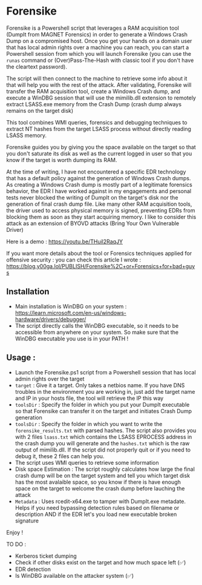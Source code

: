# Forensike

Forensike is a Powershell script that leverages a RAM acquisition tool (DumpIt from MAGNET Forensics) in order to generate a Windows Crash Dump on a compromised host. Once you get your hands on a domain user that has local admin rights over a machine you can reach, you can start a Powershell session from which you will launch Forensike (you can use the `runas` command or (Over)Pass-The-Hash with classic tool if you don't have the cleartext password).

The script will then connect to the machine to retrieve some info about it that will help you with the rest of the attack. After validating, Forensike will transfer the RAM acquisition tool, create a Windows Crash dump, and execute a WinDBG session that will use the mimilib.dll extension to remotely extract LSASS.exe memory from the Crash Dump (crash dump always remains on the target disk)

This tool combines WMI queries, forensics and debugging techniques to extract NT hashes from the target LSASS process without directly reading LSASS memory.

Forensike guides you by giving you the space available on the target so that you don't saturate its disk as well as the current logged in user so that you know if the target is worth dumping its RAM.

At the time of writing, I have not encountered a specific EDR technology that has a default policy against the generation of Windows Crash dumps. As creating a Windows Crash dump is mostly part of a legitimate forensics behavior, the EDR I have worked against in my engagements and personal tests never blocked the writing of DumpIt on the target's disk nor the generation of final crash dump file. Like many other RAM acquisition tools, the driver used to access physical memory is signed, preventing EDRs from blocking them as soon as they start acquiring memory. I like to consider this attack as an extension of BYOVD attacks (Bring Your Own Vulnerable Driver)

Here is a demo : https://youtu.be/THuil2RaqJY

If you want more details about the tool or Forensics techniques applied for offensive security : you can check this article I wrote : https://blog.y00ga.lol/PUBLISH/Forensike%2C+or+Forensics+for+bad+guys

## Installation

- Main installation is WinDBG on your system : https://learn.microsoft.com/en-us/windows-hardware/drivers/debugger/
- The script directly calls the WinDBG executable, so it needs to be accessible from anywhere on your system. So make sure that the WinDBG executable you use is in your PATH !

## Usage :

- Launch the Forensike.ps1 script from a Powershell session that has local admin rights over the target
- `target` : Give it a target. Only takes a netbios name. If you have DNS troubles in the environment you are working in, just add the target name and IP in your hosts file, the tool will retrieve the IP this way
- `toolsDir` : Specify the folder in which you put your DumpIt executable so that Forensike can transfer it on the target and initiates Crash Dump generation
- `toolsDir` : Specify the folder in which you want to write the `forensike_results.txt` with parsed hashes. The script also provides you with 2 files `lsass.txt` which contains the LSASS EPROCESS address in the crash dump you will generate and the `hashes.txt` which is the raw output of mimilib.dll. If the script did not properly quit or if you need to debug it, these 2 files can help you.
- The script uses WMI queries to retrieve some information
- Disk space Estimation : The script roughly calculates how large the final crash dump will be on the target system and tell you which target disk has the most avalaible space, so you know if there is have enough space on the target to welcome the crash dump before lauching the attack
- `Metadata` : Uses rcedit-x64.exe to tamper with DumpIt.exe metadate. Helps if you need bypassing detection rules based on filename or description AND if the EDR let's you load new executable broken signature 

Enjoy !


TO DO :

- Kerberos ticket dumping
- Check if other disks exist on the target and how much space left (✅)
- EDR detection
- Is WinDBG available on the attacker system (✅)
